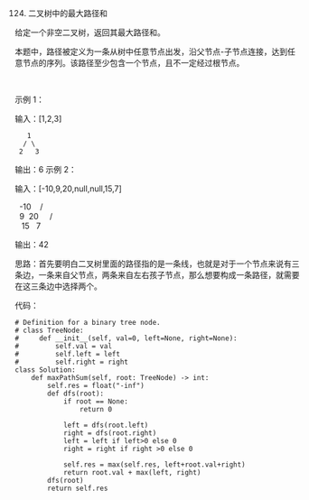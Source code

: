 124. 二叉树中的最大路径和

给定一个非空二叉树，返回其最大路径和。

本题中，路径被定义为一条从树中任意节点出发，沿父节点-子节点连接，达到任意节点的序列。该路径至少包含一个节点，且不一定经过根节点。

 

示例 1：

输入：[1,2,3]

       1
      / \
     2   3

输出：6
示例 2：

输入：[-10,9,20,null,null,15,7]

   -10
   / \
  9  20
    /  \
   15   7

输出：42

思路：首先要明白二叉树里面的路径指的是一条线，也就是对于一个节点来说有三条边，一条来自父节点，两条来自左右孩子节点，那么想要构成一条路径，就需要在这三条边中选择两个。


代码：
```
# Definition for a binary tree node.
# class TreeNode:
#     def __init__(self, val=0, left=None, right=None):
#         self.val = val
#         self.left = left
#         self.right = right
class Solution:
    def maxPathSum(self, root: TreeNode) -> int:
        self.res = float("-inf")
        def dfs(root):
            if root == None:
                return 0

            left = dfs(root.left)
            right = dfs(root.right)
            left = left if left>0 else 0
            right = right if right >0 else 0

            self.res = max(self.res, left+root.val+right)
            return root.val + max(left, right)
        dfs(root)
        return self.res
```